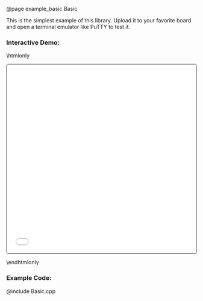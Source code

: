 @page example_basic Basic

This is the simplest example of this library. Upload it to your favorite board and open a terminal emulator
like PuTTY to test it.

### Interactive Demo:

\htmlonly

<iframe id="demoFrame" src="Basic.html" style="height:500px;width:100%;border:1px solid #38393b;border-radius: 4px;display:block;"></iframe>

\endhtmlonly

### Example Code:

@include Basic.cpp